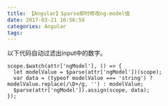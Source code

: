 ```yaml
---
title: 【Angular】$parse即时修改ng-model值
date: 2017-03-21 16:56:59
categories: Angular
tags:
---
```


以下代码自动过滤出input中的数字。

<!--more-->

	scope.$watch(attr['ngModel'], () => {
      let modelValue = $parse(attr['ngModel'])(scope);
      var data = (typeof modelValue === 'string') ? modelValue.replace(/\D+/g, '') : modelValue;
      $parse(attr['ngModel']).assign(scope, data);
	});